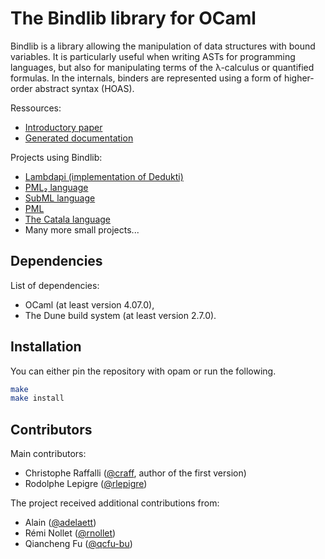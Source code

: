 The Bindlib library for OCaml
=============================

Bindlib is a library allowing the manipulation of data structures
with bound variables. It is particularly useful when writing ASTs
for programming languages, but also for manipulating terms of the
λ-calculus or quantified formulas. In the internals,  binders are
represented using a form of higher-order abstract syntax (HOAS).

Ressources:
 - [Introductory paper](https://eptcs.web.cse.unsw.edu.au/paper.cgi?LFMTP2018.4)
 - [Generated documentation](https://rlepigre.github.io/ocaml-bindlib/ocamldoc/Bindlib.html)

Projects using Bindlib:
 - [Lambdapi (implementation of Dedukti)](https://github.com/rlepigre/lambdapi)
 - [PML₂ language](https://github.com/rlepigre/pml)
 - [SubML language](https://rlepigre.github.io/subml/)
 - [PML](https://lama.univ-savoie.fr/tracpml)
 - [The Catala language](https://catala-lang.org/)
 - Many more small projects...

Dependencies
------------

List of dependencies:
 - OCaml (at least version 4.07.0),
 - The Dune build system (at least version 2.7.0).

Installation
------------

You can either pin the repository with opam or run the following.
```bash
make
make install
```

Contributors
------------

Main contributors:
- Christophe Raffalli ([@craff](https://github.com/craff), author of the first version)
- Rodolphe Lepigre ([@rlepigre](https://github.com/rlepigre))

The project received additional contributions from:
- Alain ([@adelaett](https://github.com/adelaett))
- Rémi Nollet ([@rnollet](https://github.com/rnollet))
- Qiancheng Fu ([@qcfu-bu](https://github.com/qcfu-bu))
